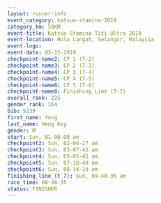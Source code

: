 ```yaml
---
layout: runner-info 
event_category: katsuo-stamina-2019 
category_km: 50KM 
event-title: Katsuo Stamina Titi Ultra 2019 
event-location: Hulu Langat, Selangor, Malaysia 
event-logo: 
event-date: 03-15-2019 
checkpoint-name2: CP 1 (T-2) 
checkpoint-name3: CP 2 (T-3) 
checkpoint-name4: CP 3 (T-4) 
checkpoint-name5: CP 4 (T-5) 
checkpoint-name6: CP 5 (T-6) 
checkpoint-name8: Finishing Line (T-7) 
overall_rank: 225
gender_rank: 164
bib: 5239
first_name: Yong
last_name: Heng Key
gender: M
start: Sun, 01-00-00 am
checkpoint2: Sun, 02-06-27 am
checkpoint3: Sun, 03-07-42 am
checkpoint4: Sun, 05-05-45 am
checkpoint5: Sun, 07-18-40 am
checkpoint6: Sun, 08-14-19 am
finishing_line_(t_7): Sun, 09-48-35 am
race_time: 08-48-35
status: FINISHER
---
```

